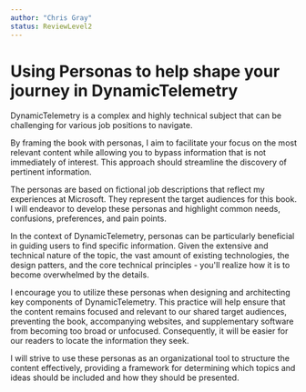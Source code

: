 ```yaml
---
author: "Chris Gray"
status: ReviewLevel2
---
```


# Using Personas to help shape your journey in DynamicTelemetry

DynamicTelemetry is a complex and highly technical subject that can be
challenging for various job positions to navigate.

By framing the book with personas, I aim to facilitate your focus on the most
relevant content while allowing you to bypass information that is not
immediately of interest. This approach should streamline the discovery of
pertinent information.

The personas are based on fictional job descriptions that reflect my experiences
at Microsoft. They represent the target audiences for this book. I will endeavor
to develop these personas and highlight common needs, confusions, preferences,
and pain points.

In the context of DynamicTelemetry, personas can be particularly beneficial in
guiding users to find specific information. Given the extensive and technical
nature of the topic, the vast amount of existing technologies, the design
patters, and the core technical principles - you'll realize how it is to become
overwhelmed by the details.

I encourage you to utilize these personas when designing and architecting key
components of DynamicTelemetry. This practice will help ensure that the content
remains focused and relevant to our shared target audiences, preventing the
book, accompanying websites, and supplementary software from becoming too broad
or unfocused. Consequently, it will be easier for our readers to locate the
information they seek.

I will strive to use these personas as an organizational tool to structure the
content effectively, providing a framework for determining which topics and
ideas should be included and how they should be presented.
